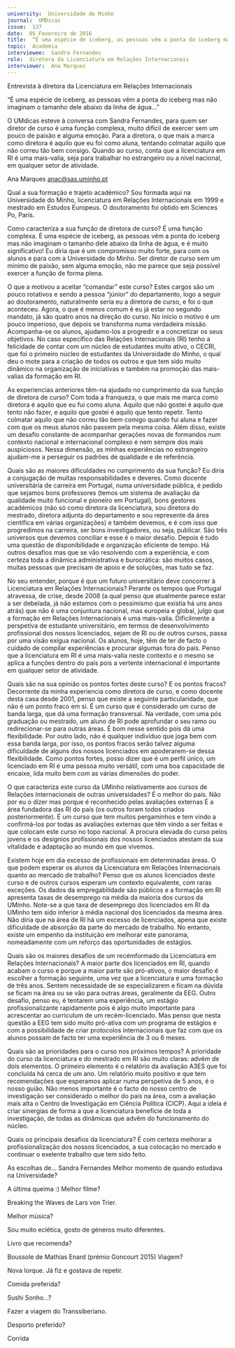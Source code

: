 ```yaml
---
university:  Universidade do Minho
journal:  UMDicas
issue:  137
date:  05 Fevereiro de 2016
title:  “É uma espécie de iceberg, as pessoas vêm a ponta do iceberg mas não imaginam o tamanho dele abaixo da linha de água…”
topic:  Academia
interviewee:  Sandra Fernandes
role:  diretora da Licenciatura em Relações Internacionais
interviewer:  Ana Marques
---
```

 

 Entrevista à diretora da Licenciatura em Relações Internacionais 

 “É uma espécie de iceberg, as pessoas vêm a ponta do iceberg mas não imaginam o tamanho dele abaixo da linha de água…”

 O UMdicas esteve à conversa com  Sandra Fernandes, para quem ser diretor de curso é uma função complexa, muito difícil de exercer sem um pouco de paixão e alguma emoção. Para a diretora, o que mais a marca como diretora é aquilo que eu foi como aluna, tentando colmatar aquilo que não correu tão bem consigo. Quando ao curso, conta que a licenciatura em RI é uma mais-valia, seja para trabalhar no estrangeiro ou a nível nacional, em qualquer setor de atividade.

 Ana Marques 
 anac@sas.uminho.pt 

 Qual a sua formação e trajeto académico?
 Sou formada aqui na Universidade do Minho, licenciatura em Relações Internacionais em 1999 e mestrado em Estudos Europeus. O doutoramento foi obtido em Sciences Po, Paris.

 Como caracteriza a sua função de diretora de curso?
 É uma função complexa. É uma espécie de iceberg, as pessoas vêm a ponta do iceberg mas não imaginam o tamanho dele abaixo da linha de água, e é muito significativo! Eu diria que é um compromisso muito forte, para com os alunos e para com a Universidade do Minho. Ser diretor de curso sem um mínimo de paixão, sem alguma emoção, não me parece que seja possível exercer a função de forma plena.

 O que a motivou a aceitar “comandar” este curso?
 Estes cargos são um pouco rotativos e sendo a pessoa “júnior” do departamento, logo a seguir ao doutoramento, naturalmente seria eu a diretora de curso, e foi o que aconteceu. Agora, o que é menos comum é eu já estar no segundo mandato, já são quatro anos na direção do curso. No início o motivo é um pouco imperioso, que depois se transforma numa verdadeira missão. Acompanha-se os alunos, ajudamo-los a progredir e a concretizar os seus objetivos. No caso específico das Relações Internacionais (RI) tenho a felicidade de contar com um núcleo de estudantes muito ativo, o CECRI, que foi o primeiro núcleo de estudantes da Universidade do Minho, o qual deu o mote para a criação de todos os outros e que tem sido muito dinâmico na organização de iniciativas e também na promoção das mais-valias da formação em RI.

 As experiencias anteriores têm-na ajudado no cumprimento da sua função de diretora de curso?
 Com toda a franqueza, o que mais me marca como diretora é aquilo que eu fui como aluna. Aquilo que não gostei é aquilo que tento não fazer, e aquilo que gostei é aquilo que tento repetir. Tento colmatar aquilo que não correu tão bem comigo quando fui aluna e fazer com que os meus alunos não passem pela mesma coisa. Além disso, existe um desafio constante de acompanhar gerações novas de formandos num contexto nacional e internacional complexo e nem sempre dos mais auspiciosos.
 Nessa dimensão, as minhas experiências no estrangeiro ajudam-me a perseguir os padrões de qualidade e de referência.

 Quais são as maiores dificuldades no cumprimento da sua função?
 Eu diria a conjugação de muitas responsabilidades e deveres.
 Como docente universitária de carreira em Portugal, numa universidade pública, é pedido que sejamos bons professores (temos um sistema de avaliação da qualidade muito funcional e pioneiro em Portugal), bons gestores académicos (não só como diretora da licenciatura, sou diretora do mestrado, diretora adjunta do departamento e sou represente da área científica em várias organizações) e também devemos, e é com isso que progredimos na carreira, ser bons investigadores, ou seja, publicar. São três universos que devemos conciliar e esse é o maior desafio. Depois é tudo uma questão de disponibilidade e organização eficiente de tempo. Há outros desafios mas que se vão resolvendo com a experiência, e com certeza toda a dinâmica administrativa e burocrática: são muitos casos, muitas pessoas que precisam de apoio e de soluções, mas tudo se faz.

 No seu entender, porque é que um futuro universitário deve concorrer à Licenciatura em Relações Internacionais?
 Perante os tempos que Portugal atravessa, de crise, desde 2008 (a qual penso que atualmente parece estar a ser debelada, já não estamos com o pessimismo que existia há uns anos atrás) que não é uma conjuntura nacional, mas europeia e global, julgo que a formação em Relações Internacionais é uma mais-valia. Dificilmente a perspetiva de estudante universitário, em termos de desenvolvimento profissional dos nossos licenciados, sejam de RI ou de outros cursos, passa por uma visão exígua nacional. Os alunos, hoje, têm de ter de facto o cuidado de compilar experiências e procurar algumas fora do país. Penso que a licenciatura em RI é uma mais-valia neste contexto e o mesmo se aplica a funções dentro do país pois a vertente internacional é importante em qualquer setor de atividade.

 Quais são na sua opinião os pontos fortes deste curso? E os pontos fracos?
 Decorrente da minha experiencia como diretora de curso, e como docente desta casa desde 2001, penso que existe a seguinte particularidade, que não é um ponto fraco em si. É um curso que é considerado um curso de banda larga, que dá uma formação transversal. Na verdade, com uma pós graduação ou mestrado, um aluno de RI pode aprofundar o seu ramo ou redirecionar-se para outras áreas. É bom nesse sentido pois dá uma flexibilidade. Por outro lado, não é qualquer indivíduo que joga bem com essa banda larga, por isso, os pontos fracos serão talvez alguma dificuldade de alguns dos nossos licenciados em apoderarem-se dessa flexibilidade.
 Como pontos fortes, posso dizer que é um perfil único, um licenciado em RI é uma pessoa muito versátil, com uma boa capacidade de encaixe, lida muito bem com as várias dimensões do poder.

 O que caracteriza este curso da UMinho relativamente aos cursos de Relações Internacionais de outras universidades?
 É o melhor do país. Não por eu o dizer mas porque é reconhecido pelas avaliações externas É a área fundadora das RI do país (os outros foram todos criados posteriormente). É um curso que tem muitos pergaminhos e tem vindo a confirmá-los por todas as avaliações externas que têm vindo a ser feitas e que colocam este curso no topo nacional. A procura elevada do curso pelos jovens e os desígnios profissionais dos nossos licenciados atestam da sua vitalidade e adaptação ao mundo em que vivemos.

 Existem hoje em dia excesso de profissionais em determinadas áreas. O que podem esperar os alunos da Licenciatura em Relações Internacionais quanto ao mercado de trabalho?
 Penso que os alunos licenciados deste curso e de outros cursos esperam um contexto equivalente, com raras exceções. Os dados da empregabilidade são públicos e a formação em RI apresenta taxas de desemprego na média da maioria dos cursos da UMinho. Note-se a que taxa de desemprego dos licenciados em RI da UMinho tem sido inferior à média nacional dos licenciados da mesma área.
 Não diria que na área de RI há um excesso de licenciados, apena que existe dificuldade de absorção da parte do mercado de trabalho. No entanto, existe um empenho da instituição em melhorar este panorama, nomeadamente com um reforço das oportunidades de estágios.

 Quais são os maiores desafios de um recémformado da Licenciatura em Relações Internacionais?
 A maior parte dos licenciados em RI, quando acabam o curso e porque a maior parte são pró-ativos, o maior desafio é escolher a formação seguinte, uma vez que a licenciatura é uma formação de três anos. Sentem necessidade de se especializarem e ficam na dúvida se ficam na área ou se vão para outras áreas, geralmente da EEG. Outro desafio, penso eu, é tentarem uma experiência, um estágio profissionalizante rapidamente pois é algo muito importante para acrescentar ao curriculum de um recém-licenciado. Mas penso que nesta questão a EEG tem sido muito pró-ativa com um programa de estágios e com a possibilidade de criar protocolos internacionais que faz com que os alunos possam de facto ter uma experiência de 3 ou 6 meses.

 Quais são as prioridades para o curso nos próximos tempos?
 A prioridade do curso da licenciatura e do mestrado em RI são muito claras: advêm de dois elementos. O primeiro elemento é o relatório da avaliação A3ES que foi concluída há cerca de um ano. Um relatório muito positivo e que tem recomendações que esperamos aplicar numa perspetiva de 5 anos, é o nosso guião. Não menos importante é o facto do nosso centro de investigação ser considerado o melhor do país na área, com a avaliação mais alta o Centro de Investigação em Ciência Política (CICP).
 Aqui a ideia é criar sinergias de forma a que a licenciatura beneficie de toda a investigação, de todas as dinâmicas que advêm do funcionamento do núcleo.

 Quais os principais desafios da licenciatura?
 É com certeza melhorar a profissionalização dos nossos licenciados, a sua colocação no mercado e continuar o exelente trabalho que tem sido feito.

 As escolhas de...
 Sandra Fernandes Melhor momento de quando estudava na Universidade?

 A última queima :) Melhor filme?

 Breaking the Waves de Lars von Trier.

 Melhor música?

 Sou muito eclética, gosto de géneros muito diferentes.

 Livro que recomenda?

 Boussole de Mathias Enard (prémio Goncourt 2015) Viagem?

 Nova Iorque. Já fiz e gostava de repetir.

 Comida preferida?

 Sushi Sonho…?

 Fazer a viagem do Transsiberiano.

 Desporto preferido?

 Corrida 

